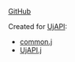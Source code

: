 [GitHub](https://github.com/nazarpunk/vscode-jass)

Created for [UjAPI](https://xgm.guru/p/ujapi/UjAPI-Resource):

- [common.j](https://github.com/UnryzeC/UjAPI/blob/main/uJAPIFiles/common.j)
- [UjAPI.j](https://github.com/UnryzeC/UjAPI/blob/main/uJAPIFiles/UjAPI.j)
